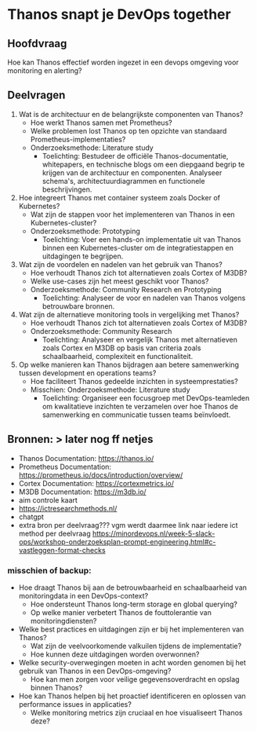 # Thanos snapt je DevOps together
## Hoofdvraag
Hoe kan Thanos effectief worden ingezet in een devops omgeving voor monitoring en alerting?

## Deelvragen
1. Wat is de architectuur en de belangrijkste componenten van Thanos?
    - Hoe werkt Thanos samen met Prometheus?
    -  Welke problemen lost Thanos op ten opzichte van standaard Prometheus-implementaties?
    - Onderzoeksmethode: Literature study 
      - Toelichting: Bestudeer de officiële Thanos-documentatie, whitepapers, en technische blogs om een diepgaand begrip te krijgen van de architectuur en componenten. Analyseer schema's, architectuurdiagrammen en functionele beschrijvingen.
2. Hoe integreert Thanos met container systeem zoals Docker of Kubernetes?
    - Wat zijn de stappen voor het implementeren van Thanos in een Kubernetes-cluster?
    - Onderzoeksmethode: Prototyping
      - Toelichting: Voer een hands-on implementatie uit van Thanos binnen een Kubernetes-cluster om de integratiestappen en uitdagingen te begrijpen.
3. Wat zijn de voordelen en nadelen van het gebruik van Thanos?
    - Hoe verhoudt Thanos zich tot alternatieven zoals Cortex of M3DB?
    - Welke use-cases zijn het meest geschikt voor Thanos?
    - Onderzoeksmethode: Community Research en Prototyping
      - Toelichting: Analyseer de voor en nadelen van Thanos volgens betrouwbare bronnen.
4. Wat zijn de alternatieve monitoring tools in vergelijking met Thanos?
    - Hoe verhoudt Thanos zich tot alternatieven zoals Cortex of M3DB?
    - Onderzoeksmethode: Community Research
        - Toelichting: Analyseer en vergelijk Thanos met alternatieven zoals Cortex en M3DB op basis van criteria zoals schaalbaarheid, complexiteit en functionaliteit.
5. Op welke manieren kan Thanos bijdragen aan betere samenwerking tussen development en operations teams?
    - Hoe faciliteert Thanos gedeelde inzichten in systeemprestaties?
    - Misschien: Onderzoeksmethode: Literature study
      - Toelichting: Organiseer een focusgroep met DevOps-teamleden om kwalitatieve inzichten te verzamelen over hoe Thanos de samenwerking en communicatie tussen teams beïnvloedt.


## Bronnen: > later nog ff netjes
- Thanos Documentation: https://thanos.io/
- Prometheus Documentation: https://prometheus.io/docs/introduction/overview/
- Cortex Documentation: https://cortexmetrics.io/
- M3DB Documentation: https://m3db.io/
- aim controle kaart
- https://ictresearchmethods.nl/
- chatgpt
- extra bron per deelvraag??? vgm werdt daarmee link naar iedere ict method per deelvraag https://minordevops.nl/week-5-slack-ops/workshop-onderzoeksplan-prompt-engineering.html#c-vastleggen-format-checks

### misschien of backup:
- Hoe draagt Thanos bij aan de betrouwbaarheid en schaalbaarheid van monitoringdata in een DevOps-context?
  - Hoe ondersteunt Thanos long-term storage en global querying? 
  - Op welke manier verbetert Thanos de fouttolerantie van monitoringdiensten?
- Welke best practices en uitdagingen zijn er bij het implementeren van Thanos? 
  - Wat zijn de veelvoorkomende valkuilen tijdens de implementatie? 
  - Hoe kunnen deze uitdagingen worden overwonnen?
- Welke security-overwegingen moeten in acht worden genomen bij het gebruik van Thanos in een DevOps-omgeving? 
  - Hoe kan men zorgen voor veilige gegevensoverdracht en opslag binnen Thanos? 
- Hoe kan Thanos helpen bij het proactief identificeren en oplossen van performance issues in applicaties? 
  - Welke monitoring metrics zijn cruciaal en hoe visualiseert Thanos deze?